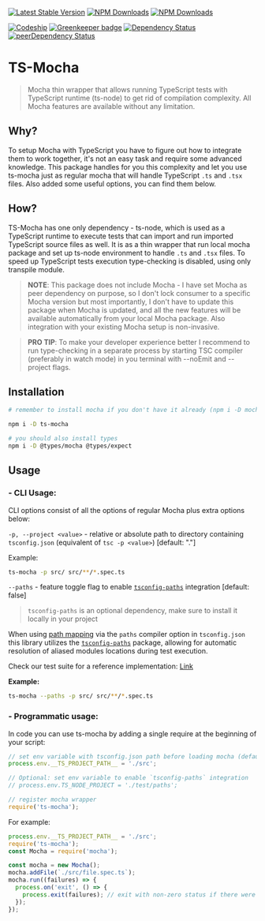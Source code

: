 [![Latest Stable Version](https://img.shields.io/npm/v/ts-mocha.svg)](https://www.npmjs.com/package/ts-mocha)
[![NPM Downloads](https://img.shields.io/npm/dt/ts-mocha.svg)](https://www.npmjs.com/package/ts-mocha)
[![NPM Downloads](https://img.shields.io/npm/dm/ts-mocha.svg)](https://www.npmjs.com/package/ts-mocha)

[![Codeship](https://img.shields.io/codeship/4164f690-ae0f-0135-f19a-42bf4c766088.svg)](https://app.codeship.com/projects/257364)
[![Greenkeeper badge](https://badges.greenkeeper.io/piotrwitek/ts-mocha.svg)](https://greenkeeper.io/)
[![Dependency Status](https://img.shields.io/david/piotrwitek/ts-mocha.svg)](https://david-dm.org/piotrwitek/ts-mocha)
[![peerDependency Status](https://img.shields.io/david/peer/piotrwitek/ts-mocha.svg)](https://david-dm.org/piotrwitek/ts-mocha#info=devDependencies)

# TS-Mocha
> Mocha thin wrapper that allows running TypeScript tests with TypeScript runtime (ts-node) to get rid of compilation complexity.
> All Mocha features are available without any limitation.

## Why?
To setup Mocha with TypeScript you have to figure out how to integrate them to work together, it's not an easy task and require some advanced knowledge.
This package handles for you this complexity and let you use ts-mocha just as regular mocha that will handle TypeScript `.ts` and `.tsx` files. Also added some useful options, you can find them below.

## How?
TS-Mocha has one only dependency - ts-node, which is used as a TypeScript runtime to execute tests that can import and run imported TypeScript source files as well. It is as a thin wrapper that run local mocha package and set up ts-node environment to handle `.ts` and `.tsx` files. To speed up TypeScript tests execution type-checking is disabled, using only transpile module.

> __NOTE__: This package does not include Mocha - I have set Mocha as peer dependency on purpose, so I don't lock consumer to a specific Mocha version but most importantly, I don't have to update this package when Mocha is updated, and all the new features will be available automatically from your local Mocha package. Also integration with your existing Mocha setup is non-invasive.

> __PRO TIP__: To make your developer experience better I recommend to run type-checking in a separate process by starting TSC compiler (preferably in watch mode) in you terminal with --noEmit and --project flags.

## Installation

```bash
# remember to install mocha if you don't have it already (npm i -D mocha)

npm i -D ts-mocha

# you should also install types
npm i -D @types/mocha @types/expect
```

## Usage

### - CLI Usage:

CLI options consist of all the options of regular Mocha plus extra options below:

`-p, --project <value>` - relative or absolute path to directory containing `tsconfig.json` (equivalent of `tsc -p <value>`) [default: "."]

Example:
```bash
ts-mocha -p src/ src/**/*.spec.ts
```

`--paths` - feature toggle flag to enable [`tsconfig-paths`](https://www.npmjs.com/package/tsconfig-paths) integration [default: false]
> `tsconfig-paths` is an optional dependency, make sure to install it locally in your project

When using [path mapping](https://www.typescriptlang.org/docs/handbook/module-resolution.html#path-mapping) via the `paths` compiler option in `tsconfig.json` this library utilizes the [`tsconfig-paths`](https://www.npmjs.com/package/tsconfig-paths) package, allowing for automatic resolution of aliased modules locations during test execution.

Check our test suite for a reference implementation: [Link](./test/paths/tsconfig.json)

**Example:**
```bash
ts-mocha --paths -p src/ src/**/*.spec.ts
```

### - Programmatic usage:

In code you can use ts-mocha by adding a single require at the beginning of your script:

```javascript
// set env variable with tsconfig.json path before loading mocha (default: '.')
process.env.__TS_PROJECT_PATH__ = './src';

// Optional: set env variable to enable `tsconfig-paths` integration
// process.env.TS_NODE_PROJECT = './test/paths';

// register mocha wrapper
require('ts-mocha');
```

For example:

```javascript
process.env.__TS_PROJECT_PATH__ = './src';
require('ts-mocha');
const Mocha = require('mocha');

const mocha = new Mocha();
mocha.addFile(`./src/file.spec.ts`);
mocha.run((failures) => {
  process.on('exit', () => {
    process.exit(failures); // exit with non-zero status if there were failures
  });
});
```
